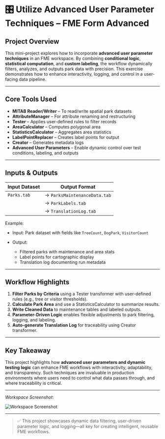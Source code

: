 # 🎛 Utilize Advanced User Parameter Techniques – FME Form Advanced

## Project Overview

This mini-project explores how to incorporate **advanced user parameter techniques** in an FME workspace. By combining **conditional logic**, **statistical computation**, and **custom labeling**, the workflow dynamically filters, analyzes, and outputs park data with precision. This exercise demonstrates how to enhance interactivity, logging, and control in a user-facing data pipeline.

---

## Core Tools Used

* **MITAB Reader/Writer** – To read/write spatial park datasets
* **AttributeManager** – For attribute renaming and restructuring
* **Tester** – Applies user-defined rules to filter records
* **AreaCalculator** – Computes polygonal area
* **StatisticsCalculator** – Aggregates area statistics
* **LabelPointReplacer** – Creates label points for output
* **Creator** – Generates metadata logs
* **Advanced User Parameters** – Enable dynamic control over test conditions, labeling, and outputs

---

## Inputs & Outputs

| Input Dataset                | Output Format |
| ---------------------------- | ------------- |
| `Parks.tab`                  | → `ParksMaintenanceData.tab` |
|                              | → `ParkLabels.tab`           |
|                              | → `TranslationLog.tab`       |

Example:

* Input: Park dataset with fields like `TreeCount`, `DogPark`, `VisitorCount`
* Output:

  * Filtered parks with maintenance and area stats
  * Label points for cartographic display
  * Translation log documenting run metadata

---

## Workflow Highlights

1. **Filter Parks by Criteria** using a Tester transformer with user-defined rules (e.g., tree or visitor thresholds).
2. **Calculate Park Area** and use a StatisticsCalculator to summarize results.
3. **Write Cleaned Data** to maintenance tables and labeled outputs.
4. **Parameter-Driven Logic** enables flexible adjustments to park filtering, logging, and labeling.
5. **Auto-generate Translation Log** for traceability using Creator transformer.

---

## Key Takeaway

This project highlights how **advanced user parameters and dynamic testing logic** can enhance FME workflows with interactivity, adaptability, and transparency. Such techniques are invaluable in production environments where users need to control what data passes through, and where traceability is critical.

---

*Workspace Screenshot*:

![Workspace Screenshot](https://github.com/user-attachments/assets/a0faec9c-decc-475c-ab77-e1f928a3092e)

---

> ✅ This project showcases dynamic data filtering, user-driven parameter logic, and logging—all key for creating intelligent, reusable FME workflows.
